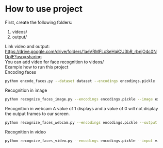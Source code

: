 # How to use project
First, create the following folders:
1. videos/
2. output/ <br />

Link video and output: https://drive.google.com/drive/folders/1aeVRMFLcSeHqiCU3bR_rbnjO4c0NDplE?usp=sharing <br />
You can add video for face recognition to videos/ <br />
Example how to run this project <br />
Encoding faces
```bash
python encode_faces.py --dataset dataset --encodings encodings.pickle
```
Recognition in image
```bash
python recognize_faces_image.py --encodings encodings.pickle --image examples/example_01.png
```
Recognition in webcam
A value of 1 displays and a value of 0 will not display the output frames to our screen.
```bash
python recognize_faces_webcam.py --encodings encodings.pickle --output output/jurassic_park_trailer_output.avi --display 1
```
Recognition in video
```bash
python recognize_faces_video.py --encodings encodings.pickle --input videos/lunch_scene.mp4 --output output/lunch_scene_output.avi --display 1
```
